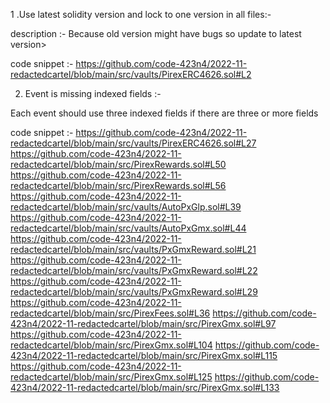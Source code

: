 1 .Use latest solidity version and lock to one version in all files:-

description :-
Because old version might have bugs so update to latest version>

code snippet :-
https://github.com/code-423n4/2022-11-redactedcartel/blob/main/src/vaults/PirexERC4626.sol#L2

2. Event is missing indexed fields :-

Each event should use three indexed fields if there are three or more fields 

code snippet :-
https://github.com/code-423n4/2022-11-redactedcartel/blob/main/src/vaults/PirexERC4626.sol#L27
https://github.com/code-423n4/2022-11-redactedcartel/blob/main/src/PirexRewards.sol#L50
https://github.com/code-423n4/2022-11-redactedcartel/blob/main/src/PirexRewards.sol#L56
https://github.com/code-423n4/2022-11-redactedcartel/blob/main/src/vaults/AutoPxGlp.sol#L39
https://github.com/code-423n4/2022-11-redactedcartel/blob/main/src/vaults/AutoPxGmx.sol#L44
https://github.com/code-423n4/2022-11-redactedcartel/blob/main/src/vaults/PxGmxReward.sol#L21
https://github.com/code-423n4/2022-11-redactedcartel/blob/main/src/vaults/PxGmxReward.sol#L22
https://github.com/code-423n4/2022-11-redactedcartel/blob/main/src/vaults/PxGmxReward.sol#L29
https://github.com/code-423n4/2022-11-redactedcartel/blob/main/src/PirexFees.sol#L36
https://github.com/code-423n4/2022-11-redactedcartel/blob/main/src/PirexGmx.sol#L97
https://github.com/code-423n4/2022-11-redactedcartel/blob/main/src/PirexGmx.sol#L104
https://github.com/code-423n4/2022-11-redactedcartel/blob/main/src/PirexGmx.sol#L115
https://github.com/code-423n4/2022-11-redactedcartel/blob/main/src/PirexGmx.sol#L125
https://github.com/code-423n4/2022-11-redactedcartel/blob/main/src/PirexGmx.sol#L133

